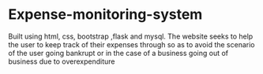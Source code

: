 # Expense-monitoring-system
 Built using html, css, bootstrap ,flask and mysql.
 The website seeks to help the user to keep track of their expenses through so as to avoid the scenario of the user going bankrupt or in the case of a business going out of business due to overexpenditure

